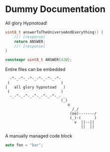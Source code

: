 # Dummy Documentation

All glory Hypnotoad!

<!-- [geoffrey] [testdata/content/dummy.hpp] [[the question][response]] -->
```c++
uint8_t answerToTheUniverseAndEverything() {
    //! [response]
    return ANSWER;
    //! [response]
}
```

<!-- [geoffrey] [testdata/content/dummy.hpp] [the answer] -->
```c++
constexpr uint8_t ANSWER{42U};
```


Entire files can be embedded
<!-- [geoffrey] [testdata/content/goat.txt] -->
```
  -^-_-^-_-^-_-^-_-^-_-^-
 (                       )
(   all glory hypnotoad   )
 (                       )
  -_-^-_-^-_-^-_-^-_-^-_- _
                         (_)
                            o
                              /_/
                             (oo)-------/
                             (_)-(      )
                               v  ||--||
                                  ||  ||
```


A manually managed code block
```c++
auto foo = "bar";
```
